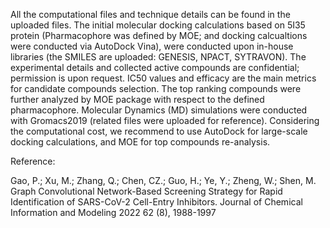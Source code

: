 All the computational files and technique details can be found in the uploaded files. The initial molecular docking calculations based on 5I35 protein (Pharmacophore was defined by MOE; and docking calcualtions were conducted via AutoDock Vina), were conducted upon in-house libraries (the SMILES are uploaded: GENESIS, NPACT, SYTRAVON). The experimental details and collected active compounds are confidential; permission is upon request. IC50 values and efficacy are the main metrics for candidate compounds selection. The top ranking compounds were further analyzed by MOE package with respect to the defined pharmacophore. Molecular Dynamics (MD) simulations were conducted with Gromacs2019 (related files were uploaded for reference). 
Considering the computational cost, we recommend to use AutoDock for large-scale docking calculations, and MOE for top compounds re-analysis.

Reference:


Gao, P.; Xu, M.; Zhang, Q.; Chen, CZ.; Guo, H.; Ye, Y.; Zheng, W.; Shen, M. Graph Convolutional Network-Based Screening Strategy for Rapid Identification of SARS-CoV-2 Cell-Entry Inhibitors. Journal of Chemical Information and Modeling 2022 62 (8), 1988-1997

